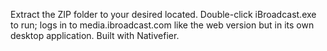 Extract the ZIP folder to your desired located. Double-click iBroadcast.exe to run; logs in to media.ibroadcast.com like the web version but in its own desktop application. Built with Nativefier.
